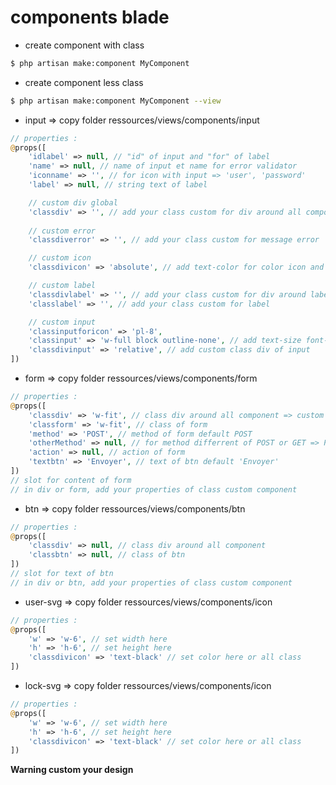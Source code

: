 # components blade  

- create component with class  
```bash
$ php artisan make:component MyComponent
```  

- create component less class  
```bash
$ php artisan make:component MyComponent --view
```

- input => copy folder ressources/views/components/input  
```php
// properties :
@props([
    'idlabel' => null, // "id" of input and "for" of label
    'name' => null, // name of input et name for error validator
    'iconname' => '', // for icon with input => 'user', 'password'
    'label' => null, // string text of label

    // custom div global
    'classdiv' => '', // add your class custom for div around all component
    
    // custom error
    'classdiverror' => '', // add your class custom for message error

    // custom icon
    'classdivicon' => 'absolute', // add text-color for color icon and top , top equal padding of input

    // custom label
    'classdivlabel' => '', // add your class custom for div around label
    'classlabel' => '', // add your class custom for label

    // custom input
    'classinputforicon' => 'pl-8',
    'classinput' => 'w-full block outline-none', // add text-size font-weight padding text-color bg-color
    'classdivinput' => 'relative', // add custom class div of input 
])
```
- form => copy folder ressources/views/components/form
```php
// properties :
@props([
    'classdiv' => 'w-fit', // class div around all component => custom this for width for input
    'classform' => 'w-fit', // class of form
    'method' => 'POST', // method of form default POST
    'otherMethod' => null, // for method differrent of POST or GET => PUT , DELETE
    'action' => null, // action of form
    'textbtn' => 'Envoyer', // text of btn default 'Envoyer'
])
// slot for content of form
// in div or form, add your properties of class custom component 
```  
- btn => copy folder ressources/views/components/btn  
```php
// properties :
@props([
    'classdiv' => null, // class div around all component
    'classbtn' => null, // class of btn
])
// slot for text of btn
// in div or btn, add your properties of class custom component
```  

- user-svg => copy folder ressources/views/components/icon  
```php
// properties :
@props([
    'w' => 'w-6', // set width here
    'h' => 'h-6', // set height here
    'classdivicon' => 'text-black' // set color here or all class
])
```  

- lock-svg => copy folder ressources/views/components/icon  
```php
// properties :
@props([
    'w' => 'w-6', // set width here
    'h' => 'h-6', // set height here
    'classdivicon' => 'text-black' // set color here or all class
])
```  

**Warning custom your design**  

